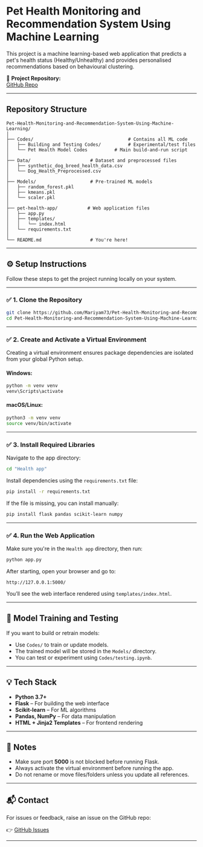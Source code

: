 # Pet Health Monitoring and Recommendation System Using Machine Learning

This project is a machine learning-based web application that predicts a pet's health status (Healthy/Unhealthy) and provides personalised recommendations based on behavioural clustering.

🔗 **Project Repository:**  
[GitHub Repo](https://github.com/Mariyam73/Pet-Health-Monitoring-and-Recommendation-System-Using-Machine-Learning/tree/main)

---

## Repository Structure

```plaintext
Pet-Health-Monitoring-and-Recommendation-System-Using-Machine-Learning/
│
├── Codes/                                   # Contains all ML code
│   ├── Building and Testing Codes/          # Experimental/test files
│   └── Pet Health Model Codes          # Main build-and-run script
│
├── Data/                      # Dataset and preprocessed files
│   ├── synthetic_dog_breed_health_data.csv
│   └── Dog_Health_Preprocessed.csv
│
├── Models/                    # Pre-trained ML models
│   ├── random_forest.pkl
│   ├── kmeans.pkl
│   └── scaler.pkl
│
├── pet-health-app/           # Web application files
│   ├── app.py
│   ├── templates/
│   │   └── index.html
│   └── requirements.txt
│
└── README.md                  # You're here!

```

---

## ⚙️ Setup Instructions

Follow these steps to get the project running locally on your system.

---

### ✅ 1. Clone the Repository

```bash
git clone https://github.com/Mariyam73/Pet-Health-Monitoring-and-Recommendation-System-Using-Machine-Learning.git
cd Pet-Health-Monitoring-and-Recommendation-System-Using-Machine-Learning
```

---

### ✅ 2. Create and Activate a Virtual Environment

Creating a virtual environment ensures package dependencies are isolated from your global Python setup.

#### Windows:

```bash
python -m venv venv
venv\Scripts\activate
```

#### macOS/Linux:

```bash
python3 -m venv venv
source venv/bin/activate
```

---

### ✅ 3. Install Required Libraries

Navigate to the app directory:

```bash
cd "Health app"
```

Install dependencies using the `requirements.txt` file:

```bash
pip install -r requirements.txt
```

If the file is missing, you can install manually:

```bash
pip install flask pandas scikit-learn numpy
```

---

### ✅ 4. Run the Web Application

Make sure you're in the `Health app` directory, then run:

```bash
python app.py
```

After starting, open your browser and go to:

```
http://127.0.0.1:5000/
```

You’ll see the web interface rendered using `templates/index.html`.

---

## 🧠 Model Training and Testing

If you want to build or retrain models:

- Use `Codes/` to train or update models.
- The trained model will be stored in the `Models/` directory.
- You can test or experiment using `Codes/testing.ipynb`.

---

## 💡 Tech Stack

- **Python 3.7+**
- **Flask** – For building the web interface
- **Scikit-learn** – For ML algorithms
- **Pandas, NumPy** – For data manipulation
- **HTML + Jinja2 Templates** – For frontend rendering

---

## 📝 Notes

- Make sure port **5000** is not blocked before running Flask.
- Always activate the virtual environment before running the app.
- Do not rename or move files/folders unless you update all references.

---

## 📬 Contact

For issues or feedback, raise an issue on the GitHub repo:

👉 [GitHub Issues](https://github.com/Mariyam73/Pet-Health-Monitoring-and-Recommendation-System-Using-Machine-Learning/issues)

---


